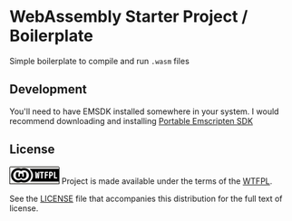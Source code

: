 # WebAssembly Starter Project / Boilerplate 

Simple boilerplate to compile and run `.wasm` files



## Development
You'll need to have EMSDK installed somewhere in your system. 
I would recommend downloading and installing 
[Portable Emscripten SDK](https://kripken.github.io/emscripten-site/docs/getting_started/downloads.html) 

## License 
![WTFPL Logo](/doc/img/wtfpl-badge-1.png) Project is made available under the terms of the [WTFPL][wtfpl]. 

See the [LICENSE][license] file that accompanies this distribution for the full text of license.

[license]:  https://github.com/mbIkola/webassembly-starter/blob/master/LICENSE
[wtfpl]: http://www.wtfpl.net/
